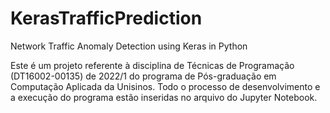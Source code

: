 # KerasTrafficPrediction
Network Traffic Anomaly Detection using Keras in Python

Este é um projeto referente à disciplina de Técnicas de Programação (DT16002-00135) de 2022/1 do programa de Pós-graduação em Computação Aplicada da Unisinos. Todo o processo de desenvolvimento e a execução do programa estão inseridas no arquivo do Jupyter Notebook.
